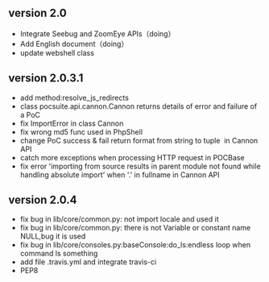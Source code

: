 
version 2.0
---------------
* Integrate Seebug and ZoomEye APIs（doing）
* Add English document（doing）
* update webshell class



version 2.0.3.1
--------------
* add method:resolve_js_redirects
* class pocsuite.api.cannon.Cannon returns details of  error and failure of a PoC
* fix ImportError in class Cannon
* fix wrong md5 func used in PhpShell
* change PoC success & fail return format from string to tuple  in Cannon API
* catch more exceptions when processing HTTP request in POCBase
* fix error 'importing from source results in parent module not found while handling absolute import' when '.' in fullname in Cannon API

version 2.0.4
-----------
* fix bug in lib/core/common.py: not import locale and used it
* fix bug in lib/core/common.py: there is not Variable or constant name NULL,bug it is used
* fix bug in lib/core/consoles.py:baseConsole:do_ls:endless loop when command ls something
* add file .travis.yml and integrate travis-ci
* PEP8
